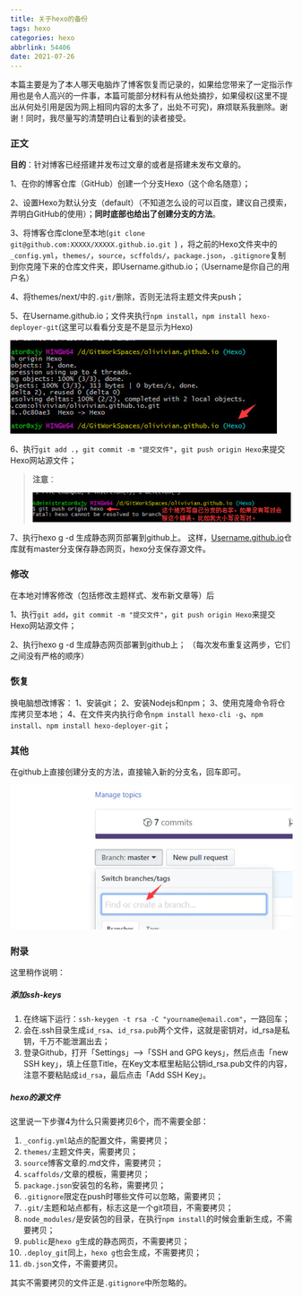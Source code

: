 ```yaml
---
title: 关于hexo的备份
tags: hexo
categories: hexo
abbrlink: 54406
date: 2021-07-26
---
```





本篇主要是为了本人哪天电脑炸了博客恢复而记录的，如果给您带来了一定指示作用也是令人高兴的一件事，本篇可能部分材料有从他处摘抄，如果侵权(这里不提出从何处引用是因为网上相同内容的太多了，出处不可究)，麻烦联系我删除。谢谢！同时，我尽量写的清楚明白让看到的读者接受。

### 正文

**目的**：针对博客已经搭建并发布过文章的或者是搭建未发布文章的。

1、在你的博客仓库（GitHub）创建一个分支Hexo（这个命名随意）；

2、设置Hexo为默认分支（default）（不知道怎么设的可以百度，建议自己摸索，弄明白GitHub的使用）；**同时底部也给出了创建分支的方法**。

3、将博客仓库clone至本地(`git clone git@github.com:XXXXX/XXXXX.github.io.git `) ，将之前的Hexo文件夹中的
 `_config.yml`，`themes/`，`source`，`scffolds/`，`package.json`，`.gitignore`复制到你克隆下来的仓库文件夹，即Username.github.io；（Username是你自己的用户名）

4、将themes/next/中的`.git/`删除，否则无法将主题文件夹push；

5、在Username.github.io；文件夹执行`npm install`，`npm install hexo-deployer-git`(这里可以看看分支是不是显示为Hexo)

![1](关于hexo的备份/1.jpg)

6、执行`git add .`，`git commit -m "提交文件"`，`git push origin Hexo`来提交Hexo网站源文件；

> **注意**：
>
> ![2](关于hexo的备份/2.jpg)

7、执行hexo g -d 生成静态网页部署到github上。
 这样，[Username.github.io](https://links.jianshu.com/go?to=https%3A%2F%2Folivivian.github.io%2F)仓库就有master分支保存静态网页，hexo分支保存源文件。

### 修改

在本地对博客修改（包括修改主题样式、发布新文章等）后

1、执行`git add`，`git commit -m "提交文件"`，`git push origin Hexo`来提交Hexo网站源文件；

2、执行hexo g -d 生成静态网页部署到github上；
 （每次发布重复这两步，它们之间没有严格的顺序）

### 恢复

换电脑想改博客：
 1、安装git；
 2、安装Nodejs和npm；
 3、使用克隆命令将仓库拷贝至本地；
 4、在文件夹内执行命令`npm install hexo-cli -g`、`npm install`、`npm install hexo-deployer-git`；



### 其他

在github上直接创建分支的方法，直接输入新的分支名，回车即可。



![3](关于hexo的备份/3.jpg)

### 附录

这里稍作说明：

##### 添加ssh-keys

1. 在终端下运行：`ssh-keygen -t rsa -C "yourname@email.com"`，一路回车；
2. 会在.ssh目录生成`id_rsa`、`id_rsa.pub`两个文件，这就是密钥对，id_rsa是私钥，千万不能泄漏出去；
3. 登录Github，打开「Settings」-->「SSH and GPG keys」，然后点击「new SSH key」，填上任意Title，在Key文本框里粘贴公钥id_rsa.pub文件的内容，注意不要粘贴成`id_rsa`，最后点击「Add SSH Key」。

##### hexo的源文件

这里说一下步骤4为什么只需要拷贝6个，而不需要全部：

1. `_config.yml`站点的配置文件，需要拷贝；
2. `themes/`主题文件夹，需要拷贝；
3. `source`博客文章的.md文件，需要拷贝；
4. `scaffolds/`文章的模板，需要拷贝；
5. `package.json`安装包的名称，需要拷贝；
6. `.gitignore`限定在push时哪些文件可以忽略，需要拷贝；
7. `.git/`主题和站点都有，标志这是一个git项目，不需要拷贝；
8. `node_modules/`是安装包的目录，在执行`npm install`的时候会重新生成，不需要拷贝；
9. `public`是`hexo g`生成的静态网页，不需要拷贝；
10. `.deploy_git`同上，`hexo g`也会生成，不需要拷贝；
11. `db.json`文件，不需要拷贝。

其实不需要拷贝的文件正是`.gitignore`中所忽略的。

